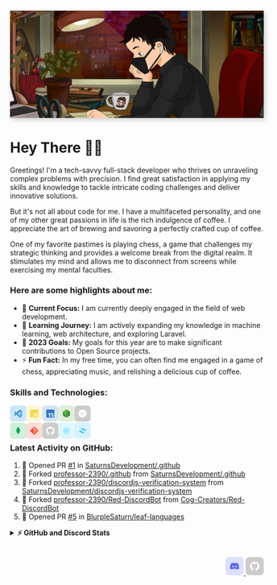 <img src="./src/Banner-Ultrawide.jpg" style="box-shadow: 3px 3px 10px #00000035">

# Hey There 👋🏻
Greetings! I'm a tech-savvy full-stack developer who thrives on unraveling complex problems with precision. I find great satisfaction in applying my skills and knowledge to tackle intricate coding challenges and deliver innovative solutions.

But it's not all about code for me. I have a multifaceted personality, and one of my other great passions in life is the rich indulgence of coffee. I appreciate the art of brewing and savoring a perfectly crafted cup of coffee.

One of my favorite pastimes is playing chess, a game that challenges my strategic thinking and provides a welcome break from the digital realm. It stimulates my mind and allows me to disconnect from screens while exercising my mental faculties.

### **Here are some highlights about me:**
- 🔭 **Current Focus:** I am currently deeply engaged in the field of web development.
- 🌱 **Learning Journey:** I am actively expanding my knowledge in machine learning, web architecture, and exploring Laravel.
- 🥅 **2023 Goals:** My goals for this year are to make significant contributions to Open Source projects.
- ⚡ **Fun Fact:** In my free time, you can often find me engaged in a game of chess, appreciating music, and relishing a delicious cup of coffee.

### **Skills and Technologies:**

<a href="https://code.visualstudio.com/" target="_blank"><img class="icon" align="left" alt="Visual Studio Code" width="32px" src="./src/icons/vscode.svg" /></a>
<a href="https://developer.mozilla.org/en-US/docs/Web/JavaScript" target="_blank"><img class="icon" align="left" alt="JavaScript" width="32px" src="./src/icons/javascript.svg" /></a>
<a href="https://www.typescriptlang.org/" target="_blank"><img class="icon" align="left" alt="TypeScript" width="32px" src="./src/icons/typescript.svg" /></a>
<a href="https://nodejs.org/" target="_blank"><img class="icon" align="left" alt="Node.js" width="32px" src="./src/icons/nodejs.svg" /></a>
<a href="https://nextjs.org/" target="_blank"><img class="icon" align="left" alt="Next.js" width="32px" src="./src/icons/nextjs.svg" /></a>
<br/><br/>
<a href="https://www.mongodb.com/" target="_blank"><img class="icon" align="left" alt="MongoDB" width="32px" src="./src/icons/mongodb.svg" /></a>
<a href="https://git-scm.com/" target="_blank"><img class="icon" align="left" alt="Git" width="32px" src="./src/icons/git.svg"/></a>
<a href="https://github.com/" target="_blank"><img class="icon" align="left" alt="GitHub" width="32px" src="./src/icons/github.svg" /></a>
<a href="https://reactjs.org/" target="_blank"><img class="icon" align="left" alt="React" width="32px" src="./src/icons/react.svg" /></a>
<a href="https://tailwindcss.com/" target="_blank"><img class="icon" align="left" alt="Tailwind CSS" width="32px" src="./src/icons/tailwindcss.svg" /></a>
<br/>

### **Latest Activity on GitHub:**
<!--RECENT_ACTIVITY:start-->
1. 💪 Opened PR [#1](https://github.com/SaturnsDevelopment/.github/pull/1) in [SaturnsDevelopment/.github](https://github.com/SaturnsDevelopment/.github)
2. 🔱 Forked [professor-2390/.github](https://github.com/professor-2390/.github) from [SaturnsDevelopment/.github](https://github.com/SaturnsDevelopment/.github)
3. 🔱 Forked [professor-2390/discordjs-verification-system](https://github.com/professor-2390/discordjs-verification-system) from [SaturnsDevelopment/discordjs-verification-system](https://github.com/SaturnsDevelopment/discordjs-verification-system)
4. 🔱 Forked [professor-2390/Red-DiscordBot](https://github.com/professor-2390/Red-DiscordBot) from [Cog-Creators/Red-DiscordBot](https://github.com/Cog-Creators/Red-DiscordBot)
5. 💪 Opened PR [#5](https://github.com/BlurpleSaturn/leaf-languages/pull/5) in [BlurpleSaturn/leaf-languages](https://github.com/BlurpleSaturn/leaf-languages)
<!--RECENT_ACTIVITY:end-->

<details>
  <summary><b>⚡ GitHub and Discord Stats</b></summary>
  <br/>
 <img src="https://github-readme-stats.vercel.app/api?username=professor-2390&show_icons=true&theme=dark#gh-dark-mode-only" alt="Github Stats" width="45%">
 <img align="right" src="https://badge.ducko.dev/api/?id=628269010362040321"  width="45%" alt="Discord Status"/>
</details>
 
<br/>
<br/>
<div align="right">
  <a href="https://discordapp.com/users/628269010362040321">
  <img alt="Professor | Discord" width="36px" src="./src/icons/discord.svg" />
  </a>
  <a href="https://github.com/professor-2390/">
  <img alt="Professor | Discord" width="36px" src="./src/icons/github.svg" />
  </a>
</div>
